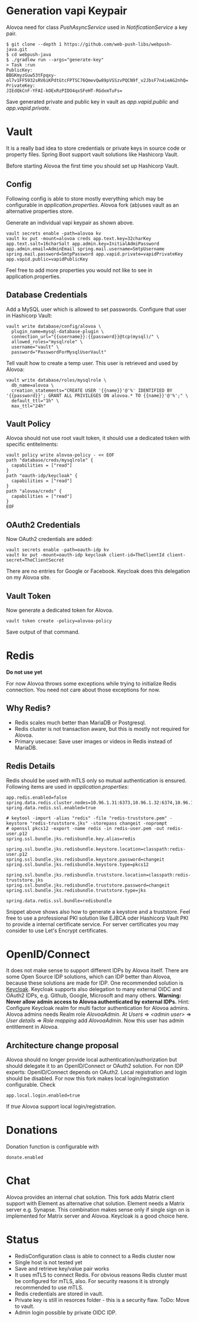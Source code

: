 # Generation vapi Keypair

Alovoa need for class *PushAsyncService* used in *NotificationService* a key pair.

```
$ git clone --depth 1 https://github.com/web-push-libs/webpush-java.git
$ cd webpush-java
$ ./gradlew run --args="generate-key"
> Task :run
PublicKey:
BBGKmyzGuw53tFpqxy-ol7v1FF5932sRV6iKPdtGtcFPTSC76QmevQw89pVSSzvPQCN9f_v2JbsF7n4ieAG2nhQ=
PrivateKey:
JIEdQkCnF-YFAI-kOExRzPIDO4qxSFeHT-RGdxmTuFs=
```

Save generated private and public key in vault as *app.vapid.public* and *app.vapid.private*.

# Vault

It is a really bad idea to store credentials or private keys in source code or
property files. Spring Boot support vault solutions like Hashicorp Vault.

Before starting Alovoa the first time you should set up Hashicorp Vault.

## Config

Following config is able to store mostly everything which may be configurable
in *application.properties*. Alovoa fork (ab)uses vault as an alternative
properties store.

Generate an individual vapi keypair as shown above.

```
vault secrets enable -path=alovoa kv
vault kv put -mount=alovoa creds app.text.key=32charKey app.text.salt=16charSalt app.admin.key=InitialAdmiPassword app.admin.email=AdminEmail spring.mail.username=SmtpUsername spring.mail.password=SmtpPassword app.vapid.private=vapidPrivateKey app.vapid.public=vapidPublicKey
```

Feel free to add more properties you would not like to see in application.properties.

## Database Credentials

Add a MySQL user which is allowed to set passwords. Configure that user in Hashicorp Vault:

```
vault write database/config/alovoa \
  plugin_name=mysql-database-plugin \
  connection_url="{{username}}:{{password}}@tcp(mysql)/" \
  allowed_roles="mysqlrole" \
  username="vault" \
  password="PasswordForMysqlUserVault"
```

Tell vault how to create a temp user. This user is retrieved and used by Alovoa:

```
vault write database/roles/mysqlrole \
  db_name=alovoa \
  creation_statements="CREATE USER '{{name}}'@'%' IDENTIFIED BY '{{password}}'; GRANT ALL PRIVILEGES ON alovoa.* TO {{name}}'@'%';" \
  default_ttl="1h" \
  max_ttl="24h"
```

## Vault Policy

Alovoa should not use root vault token, it should use a dedicated token with specific entitelments:

```
vault policy write alovoa-policy - << EOF
path "database/creds/mysqlrole" {
  capabilities = ["read"]
}
path "oauth-idp/keycloak" {
  capabilities = ["read"]
}
path "alovoa/creds" {
  capabilities = ["read"]
}
EOF
```

## OAuth2 Credentials

Now OAuth2 credentials are added:

```
vault secrets enable -path=oauth-idp kv
vault kv put -mount=oauth-idp keycloak client-id=TheClientId client-secret=TheClientSecret
```

There are no entries for Google or Facebook. Keycloak does this delegation on my Alovoa site.

## Vault Token

Now generate a dedicated token for Alovoa.

```
vault token create -policy=alovoa-policy
```

Save output of that command.

# Redis

**Do not use yet**

For now Alovoa throws some exceptions while trying to initialize Redis connection. You need not
care about those exceptions for now.

## Why Redis?

* Redis scales much better than MariaDB or Postgresql.
* Redis cluster is not transaction aware, but this is mostly not required for Alovoa.
* Primary usecase: Save user images or videos in Redis instead of MariaDB.

## Redis Details

Redis should be used with mTLS only so mutual authentication is ensured. Following items are used
in *application.properties*:

```
app.redis.enabled=false
spring.data.redis.cluster.nodes=10.96.1.31:6373,10.96.1.32:6374,10.96.1.33:6375,10.96.1.34:6376,10.96.1.35:6377,10.96.1.36:6378
spring.data.redis.ssl.enabled=true

# keytool -import -alias "redis" -file "redis-truststore.pem" -keystore "redis-truststore.jks" -storepass changeit -noprompt
# openssl pkcs12 -export -name redis -in redis-user.pem -out redis-user.p12
spring.ssl.bundle.jks.redisbundle.key.alias=redis

spring.ssl.bundle.jks.redisbundle.keystore.location=classpath:redis-user.p12
spring.ssl.bundle.jks.redisbundle.keystore.password=changeit
spring.ssl.bundle.jks.redisbundle.keystore.type=pkcs12

spring.ssl.bundle.jks.redisbundle.truststore.location=classpath:redis-truststore.jks
spring.ssl.bundle.jks.redisbundle.truststore.password=changeit
spring.ssl.bundle.jks.redisbundle.truststore.type=jks

spring.data.redis.ssl.bundle=redisbundle
```

Snippet above shows also how to generate a keystore and a truststore. Feel free to use a professional
PKI solution like EJBCA oder Hashicorp Vault PKI to provide a internal certificate service.
For server certificates you may consider to use Let's Encrypt certificates.

# OpenID/Connect

It does not make sense to support different IDPs by Alovoa itself. There are some Open Source IDP solutions,
which can IDP better than Alovoa, because these solutions are made for IDP. One recommended solution is
[Keycloak](https://www.keycloak.org/). Keycloak supports also delegation to many external OIDC and OAuth2 IDPs,
e.g. Github, Google, Microsoft and many others. **Warning: Never allow admin access to Alovoa authenticated
by external IDPs.** Hint: Configure Keycloak realm for multi factor authentication for Alovoa admins. Alovoa
admins needs Realm role *AlovoaAdmin*. At *Users* ⇒ *&lt;admin user&gt;* ⇒  *User details* ⇒  *Role mapping* add
*AlovoaAdmin*. Now this user has admin entitlement in Alovoa.

## Architecture change proposal

Alovoa should no longer provide local authentication/authorization but should delegate it to an OpenID/Connect
or OAuth2 solution. For non IDP experts: OpenID/Connect depends on OAuth2. Local registration and login should
be disabled. For now this fork makes local login/registration configurable. Check

```
app.local.login.enabled=true
```

If *true* Alovoa support local login/registration.

# Donations

Donation function is configurable with

```
donate.enabled
```

# Chat

Alovoa provides an internal chat solution. This fork adds Matrix client support with Element as alternative
chat solution. Element needs a Matrix server e.g. Synapse. This combination makes sense only if 
single sign on is implemented for Matrix server and Alovoa. Keycloak is a good choice here.

# Status

* RedisConfiguration class is able to connect to a Redis cluster now
* Single host is not tested yet
* Save and retrieve key/value pair works
* It uses mTLS to connect Redis. For obvious reasons Redis cluster must be configured for mTLS, also. For security reasons it is strongly recommended to use mTLS.
* Redis credentials are stored in vault.
* Private key is still in resorces folder - this is a security flaw. ToDo: Move to vault.
* Admin login possible by private OIDC IDP.

